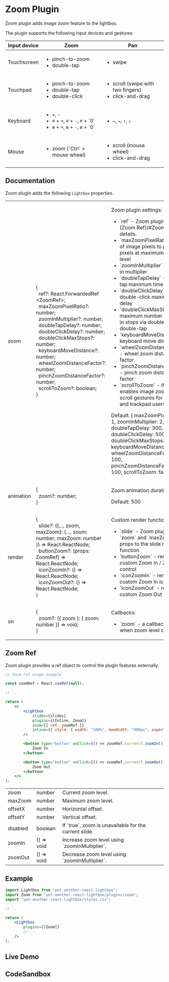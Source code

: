 # Zoom Plugin

Zoom plugin adds image zoom feature to the lightbox.

The plugin supports the following input devices and gestures:

<table class="docs">
    <thead>
    <tr>
        <th>Input device</th>
        <th>Zoom</th>
        <th>Pan</th>
    </tr>
    </thead>
    <tbody>
    <tr>
        <td>Touchscreen</td>
        <td>
            <ul>
                <li>pinch-to-zoom</li>
                <li>double-tap</li>
            </ul>
        </td>
        <td>
            <ul>
                <li>swipe</li>
            </ul>
        </td>
    </tr>
    <tr>
        <td>Touchpad</td>
        <td>
            <ul>
                <li>pinch-to-zoom</li>
                <li>double-tap</li>
                <li>double-click</li>
            </ul>
        </td>
        <td>
            <ul>
                <li>scroll (swipe with two fingers)</li>
                <li>click-and-drag</li>
            </ul>
        </td>
    </tr>
    <tr>
        <td>Keyboard</td>
        <td>
            <ul>
                <li><code class="text-base">+</code>, <code class="text-base">-</code></li>
                <li>
                    <code class="text-base">&#x2318;</code>&nbsp;+&nbsp;<code class="text-base">=</code>,
                    <code class="text-base">&#x2318;</code>&nbsp;+&nbsp;<code class="text-base">-</code>,
                    <code class="text-base">&#x2318;</code>&nbsp;+&nbsp;`0`
                </li>
                <li>
                    <code class="text-base">&#x229E;</code>&nbsp;+&nbsp;<code class="text-base">=</code>,
                    <code class="text-base">&#x229E;</code>&nbsp;+&nbsp;<code class="text-base">-</code>,
                    <code class="text-base">&#x229E;</code>&nbsp;+&nbsp;`0`
                </li>
            </ul>
        </td>
        <td>
            <ul>
                <li>
                    <code class="text-base">&#x2190;</code>, <code class="text-base">&#x2192;</code>,
                    <code class="text-base">&#x2191;</code>, <code class="text-base">&#x2193;</code>
                </li>
            </ul>
        </td>
    </tr>
    <tr>
        <td>Mouse</td>
        <td>
            <ul>
                <li>zoom (`Ctrl` + mouse wheel)</li>
            </ul>
        </td>
        <td>
            <ul>
                <li>scroll (mouse wheel)</li>
                <li>click-and-drag</li>
            </ul>
        </td>
    </tr>
    </tbody>
</table>

## Documentation

Zoom plugin adds the following `Lightbox` properties.

<table class="docs">
    <tbody>
    <tr>
        <td>zoom</td>
        <td>
            &#123;<br />
            &nbsp;&nbsp;ref?: React.ForwardedRef&#8203;&lt;ZoomRef&gt;;<br />
            &nbsp;&nbsp;maxZoomPixelRatio?: number;<br />
            &nbsp;&nbsp;zoomInMultiplier?: number;<br />
            &nbsp;&nbsp;doubleTapDelay?: number;<br />
            &nbsp;&nbsp;doubleClickDelay?: number;<br />
            &nbsp;&nbsp;doubleClickMaxStops?: number;<br />
            &nbsp;&nbsp;keyboardMoveDistance?: number;<br />
            &nbsp;&nbsp;wheelZoomDistanceFactor?: number;<br />
            &nbsp;&nbsp;pinchZoomDistanceFactor?: number;<br />
            &nbsp;&nbsp;scrollToZoom?: boolean;<br />
            &#125;
        </td>
        <td>
            <p>Zoom plugin settings:</p>
            <ul>
                <li>`ref` - Zoom plugin ref. See [Zoom Ref](#ZoomRef) for details.</li>
                <li>`maxZoomPixelRatio` - ratio of image pixels to physical pixels at maximum zoom level</li>
                <li>`zoomInMultiplier` - zoom-in multiplier</li>
                <li>`doubleTapDelay` - double-tap maximum time delay</li>
                <li>`doubleClickDelay` - double-click maximum time delay</li>
                <li>`doubleClickMaxStops` - maximum number of zoom-in stops via double-click or double-tap</li>
                <li>`keyboardMoveDistance` - keyboard move distance</li>
                <li>`wheelZoomDistanceFactor` - wheel zoom distance factor</li>
                <li>`pinchZoomDistanceFactor` - pinch zoom distance factor</li>
                <li>`scrollToZoom` - if `true`, enables image zoom via scroll gestures for mouse and trackpad users</li>
            </ul>
            <p>
                Default: <span class="font-mono">&#123; maxZoomPixelRatio: 1, zoomInMultiplier: 2, doubleTapDelay: 300, doubleClickDelay: 500,
                doubleClickMaxStops: 2, keyboardMoveDistance: 50, wheelZoomDistanceFactor: 100, pinchZoomDistanceFactor:
                100, scrollToZoom: false &#125;</span>
            </p>
        </td>
    </tr>
    <tr>
        <td>animation</td>
        <td>
            &#123;<br />
            &nbsp;&nbsp;zoom?: number;<br />
            &#125;
        </td>
        <td>
            <p>Zoom animation duration.</p>
            <p>Default: <span class="font-mono">500</span></p>
        </td>
    </tr>
    <tr>
        <td>render</td>
        <td>
            &#123;<br />
            &nbsp;&nbsp;slide?: (&#123;..., zoom, maxZoom&#125;: &#123;..., zoom: number; maxZoom: number &#125;) => React.ReactNode;<br/>
            &nbsp;&nbsp;buttonZoom?: (props: ZoomRef) => React.ReactNode;<br />
            &nbsp;&nbsp;iconZoomIn?: () => React.ReactNode;<br />
            &nbsp;&nbsp;iconZoomOut?: () => React.ReactNode;<br />
            &#125;
        </td>
        <td>
            <p>Custom render functions:</p>
            <ul>
                <li>`slide` - Zoom plugin adds `zoom` and `maxZoom` props to the slide render function</li>
                <li>`buttonZoom` - render custom Zoom In / Zoom Out control</li>
                <li>`iconZoomIn` - render custom Zoom In icon</li>
                <li>`iconZoomOut` - render custom Zoom Out icon</li>
            </ul>
        </td>
    </tr>
    <tr>
        <td>on</td>
        <td>
            &#123;<br />
            &nbsp;&nbsp;zoom?: (&#123; zoom &#125;: &#123; zoom: number &#125;) => void;<br />
            &#125;
        </td>
        <td>
            <p>Callbacks:</p>
            <ul>
                <li>`zoom` - a callback called when zoom level changes</li>
            </ul>
        </td>
    </tr>
    </tbody>
</table>

## Zoom Ref

Zoom plugin provides a ref object to control the plugin features externally.

```jsx
// Zoom ref usage example

const zoomRef = React.useRef(null);

// ...

return (
    <>
        <Lightbox
            slides={slides}
            plugins={[Inline, Zoom]}
            zoom={{ ref: zoomRef }}
            inline={{ style: { width: "100%", maxWidth: "900px", aspectRatio: "3 / 2" } }}
        />

        <button type="button" onClick={() => zoomRef.current?.zoomIn()}>
            Zoom In
        </button>

        <button type="button" onClick={() => zoomRef.current?.zoomOut()}>
            Zoom Out
        </button>
    </>
);
```

<table class="docs">
    <tbody>
    <tr>
        <td>zoom</td>
        <td>number</td>
        <td>Current zoom level.</td>
    </tr>
    <tr>
        <td>maxZoom</td>
        <td>number</td>
        <td>Maximum zoom level.</td>
    </tr>
    <tr>
        <td>offsetX</td>
        <td>number</td>
        <td>Horizontal offset.</td>
    </tr>
    <tr>
        <td>offsetY</td>
        <td>number</td>
        <td>Vertical offset.</td>
    </tr>
    <tr>
        <td>disabled</td>
        <td>boolean</td>
        <td>If `true`, zoom is unavailable for the current slide.</td>
    </tr>
    <tr>
        <td>zoomIn</td>
        <td>() => void</td>
        <td>Increase zoom level using `zoomInMultiplier`.</td>
    </tr>
    <tr>
        <td>zoomOut</td>
        <td>() => void</td>
        <td>Decrease zoom level using `zoomInMultiplier`.</td>
    </tr>
    </tbody>
</table>

## Example

```jsx
import Lightbox from "yet-another-react-lightbox";
import Zoom from "yet-another-react-lightbox/plugins/zoom";
import "yet-another-react-lightbox/styles.css";

// ...

return (
    <Lightbox
        plugins={[Zoom]}
        // ...
    />
);
```

## Live Demo

<ZoomPluginExample />

## CodeSandbox

<CodeSandboxLink file="/src/examples/ZoomPlugin.tsx" path="/plugins/zoom" />
